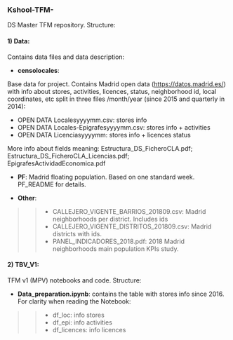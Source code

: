 ### Kshool-TFM-
DS Master TFM repository. Structure:

#### 1) Data:   
Contains data files and data description:
>
- **censolocales**:  
>>
Base data for project. Contains Madrid open data (https://datos.madrid.es/) with info about stores,        activities, licences, status, neighborhood id, local coordinates, etc split in three files /month/year       (since 2015 and quarterly in 2014):  
>>
- OPEN DATA Localesyyyymm.csv: stores info  
- OPEN DATA Locales-Epigrafesyyyymm.csv: stores info + activities  
- OPEN DATA Licenciasyyyymm: stores info + licences status  
>>
More info about fields meaning: Estructura_DS_FicheroCLA.pdf; Estructura_DS_FicheroCLA_Licencias.pdf;       EpigrafesActividadEconomica.pdf   
        
- **PF**: Madrid floating population. Based on one standard week. PF_README for details.    

- **Other**:  
>>- CALLEJERO_VIGENTE_BARRIOS_201809.csv: Madrid neighborhoods per district. Includes ids
>>- CALLEJERO_VIGENTE_DISTRITOS_201809.csv: Madrid districts with ids.
>>- PANEL_INDICADORES_2018.pdf: 2018 Madrid neighborhoods main population KPIs study.

#### 2) TBV_V1: 
TFM v1 (MPV) notebooks and code. Structure:   
>
- **Data_preparation.ipynb**: contains the table with stores info since 2016. For clarity when reading the Notebook:  
>>- df_loc: info stores
>>- df_epi: info activities
>>- df_licences: info licences

